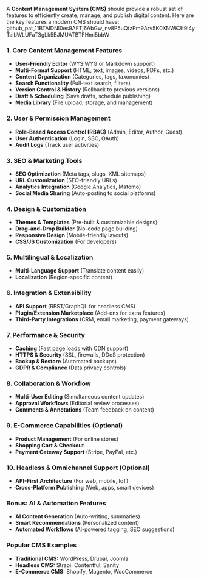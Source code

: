 A **Content Management System (CMS)** should provide a robust set of features to efficiently create, manage, and publish digital content. Here are the key features a modern CMS should have:
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
### **1. Core Content Management Features**
- **User-Friendly Editor** (WYSIWYG or Markdown support)
- **Multi-Format Support** (HTML, text, images, videos, PDFs, etc.)
- **Content Organization** (Categories, tags, taxonomies)
- **Search Functionality** (Full-text search, filters)
- **Version Control & History** (Rollback to previous versions)
- **Draft & Scheduling** (Save drafts, schedule publishing)
- **Media Library** (File upload, storage, and management)

### **2. User & Permission Management**
- **Role-Based Access Control (RBAC)** (Admin, Editor, Author, Guest)
- **User Authentication** (Login, SSO, OAuth)
- **Audit Logs** (Track user activities)

### **3. SEO & Marketing Tools**
- **SEO Optimization** (Meta tags, slugs, XML sitemaps)
- **URL Customization** (SEO-friendly URLs)
- **Analytics Integration** (Google Analytics, Matomo)
- **Social Media Sharing** (Auto-posting to social platforms)

### **4. Design & Customization**
- **Themes & Templates** (Pre-built & customizable designs)
- **Drag-and-Drop Builder** (No-code page building)
- **Responsive Design** (Mobile-friendly layouts)
- **CSS/JS Customization** (For developers)

### **5. Multilingual & Localization**
- **Multi-Language Support** (Translate content easily)
- **Localization** (Region-specific content)

### **6. Integration & Extensibility**
- **API Support** (REST/GraphQL for headless CMS)
- **Plugin/Extension Marketplace** (Add-ons for extra features)
- **Third-Party Integrations** (CRM, email marketing, payment gateways)

### **7. Performance & Security**
- **Caching** (Fast page loads with CDN support)
- **HTTPS & Security** (SSL, firewalls, DDoS protection)
- **Backup & Restore** (Automated backups)
- **GDPR & Compliance** (Data privacy controls)

### **8. Collaboration & Workflow**
- **Multi-User Editing** (Simultaneous content updates)
- **Approval Workflows** (Editorial review processes)
- **Comments & Annotations** (Team feedback on content)

### **9. E-Commerce Capabilities (Optional)**
- **Product Management** (For online stores)
- **Shopping Cart & Checkout**
- **Payment Gateway Support** (Stripe, PayPal, etc.)

### **10. Headless & Omnichannel Support (Optional)**
- **API-First Architecture** (For web, mobile, IoT)
- **Cross-Platform Publishing** (Web, apps, smart devices)

### **Bonus: AI & Automation Features**
- **AI Content Generation** (Auto-writing, summaries)
- **Smart Recommendations** (Personalized content)
- **Automated Workflows** (AI-powered tagging, SEO suggestions)

### **Popular CMS Examples**
- **Traditional CMS:** WordPress, Drupal, Joomla
- **Headless CMS:** Strapi, Contentful, Sanity
- **E-Commerce CMS:** Shopify, Magento, WooCommerce
